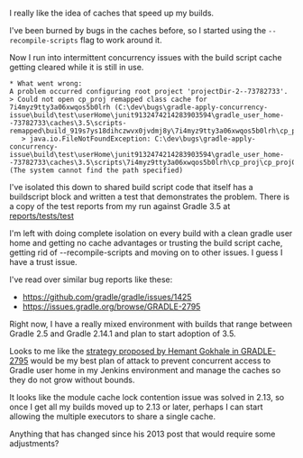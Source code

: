 I really like the idea of caches that speed up my builds.

I've been burned by bugs in the caches before, so I started using the
`--recompile-scripts` flag to work around it.

Now I run into intermittent concurrency issues with the build script cache
getting cleared while it is still in use.

    * What went wrong:
    A problem occurred configuring root project 'projectDir-2--73782733'.
    > Could not open cp_proj remapped class cache for 7i4myz9tty3a06xwqos5b0lrh (C:\dev\bugs\gradle-apply-concurrency-issue\build\test\userHome\junit9132474214283903594\gradle_user_home--73782733\caches\3.5\scripts-remapped\build_919s7ys18dihczwvx0jvdmj8y\7i4myz9tty3a06xwqos5b0lrh\cp_proj0341ca279e16587311ec2a53cd62afc0).
       > java.io.FileNotFoundException: C:\dev\bugs\gradle-apply-concurrency-issue\build\test\userHome\junit9132474214283903594\gradle_user_home--73782733\caches\3.5\scripts\7i4myz9tty3a06xwqos5b0lrh\cp_proj\cp_proj0341ca279e16587311ec2a53cd62afc0\classes\_BuildScript_.class (The system cannot find the path specified)

I've isolated this down to shared build script code that itself has a buildscript block and
written a test that demonstrates the problem. There is a copy of the test reports from
my run against Gradle 3.5 at [reports/tests/test](https://github.com/eric-isakson/gradle-apply-concurrency-issue/master/reports/tests/test/index.html)

I'm left with doing complete isolation on every build with a clean gradle user home and getting
no cache advantages or trusting the build script cache, getting rid of --recompile-scripts
and moving on to other issues. I guess I have a trust issue.

I've read over similar bug reports like these:

* https://github.com/gradle/gradle/issues/1425
* https://issues.gradle.org/browse/GRADLE-2795

Right now, I have a really mixed environment with builds that range between Gradle 2.5 and Gradle 2.14.1 and
plan to start adoption of 3.5.

Looks to me like the [strategy proposed by Hemant Gokhale in GRADLE-2795](https://issues.gradle.org/browse/GRADLE-2795?focusedCommentId=17777&page=com.atlassian.jira.plugin.system.issuetabpanels:comment-tabpanel#comment-17777)
would be my best plan of attack to prevent concurrent access to Gradle user home in my Jenkins environment and manage the caches so they do
not grow without bounds.

It looks like the module cache lock contention issue was solved in 2.13, so
once I get all my builds moved up to 2.13 or later, perhaps I can start allowing
the multiple executors to share a single cache.

Anything that has changed since his 2013 post that would require some adjustments?